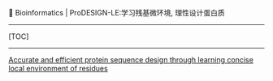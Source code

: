 👏 Bioinformatics | ProDESIGN-LE:学习残基微环境, 理性设计蛋白质

---
[TOC]

---
[Accurate and efficient protein sequence design through learning concise local environment of residues](https://academic.oup.com/bioinformatics/article/39/3/btad122/7077134?login=false)